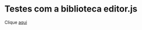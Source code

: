 # Testes com a biblioteca editor.js

Clique [aqui](https://andersonfpcorrea.github.io/testes_editor.js/)
